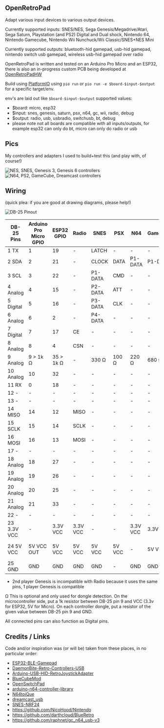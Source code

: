 OpenRetroPad
------------

Adapt various input devices to various output devices.

Currently supported inputs: SNES/NES, Sega Genesis/Megadrive/Atari, Sega Saturn, Playstation (and PS2) Digital and Dual shock, Nintendo 64, Nintendo Gamecube, Nintendo Wii Nunchuck/Wii Classic/SNES+NES Mini

Currently supported outputs: bluetooth-hid gamepad, usb-hid gamepad, nintendo switch usb gamepad, wireless usb-hid gamepad over radio

OpenRetroPad is written and tested on an Arduino Pro Micro and an ESP32, there is also an in-progress custom PCB being developed at [OpenRetroPadHW](https://github.com/OpenRetroPad/OpenRetroPadHW)

Build using [PlatformIO](https://platformio.org/) using `pio run` or `pio run -e $board-$input-$output` for a specific target/env.

env's are laid out like `$board-$input-$output`
supported values:
  * $board: micro, esp32
  * $input: snes, genesis, saturn, psx, n64, gc, wii, radio, debug
  * $output: radio, usb, usbradio, switchusb, bt, debug
  * please note not all boards are compatible with all inputs/outputs, for example esp32 can only do bt, micro can only do radio or usb

Pics
----

My controllers and adapters I used to build+test this (and play with, of course!)

![NES, SNES, Genesis 3, Genesis 6 controllers](images/controllers1.jpg)
![N64, PS2, GameCube, Dreamcast controllers](images/controllers2.jpg)

Wiring
------

(quick plea: if you are good at drawing diagrams, please help!)

![DB-25 Pinout](images/db25pins.jpg)

| DB-25 Pins    | Arduino Pro Micro GPIO | ESP32 GPIO | Radio    | SNES    | PSX    | N64      | Gamecube | Genesis     | Dreamcast | Saturn      | Wii Ext  |
|---------------|------------------------|------------|----------|---------|--------|----------|----------|-------------|-----------|-------------|----------|
|  1  TX        |  1                     | 19         | -        | LATCH   | -      | -        | -        | P1-1        | P1-DATA1  | P1-7        | -        |
|  2  SDA       |  2                     | 21         | -        | CLOCK   | DATA   | P1-DATA  | P1-DATA  | P1-3        | P1-DATA5  | P1-2        | SDA      |
|  3  SCL       |  3                     | 22         | -        | P1-DATA | CMD    | -        | -        | P1-4        | -         | P1-3        | SCL      |
|  4  Analog    |  4                     | 15         | -        | P2-DATA | ATT    | -        | -        | P1-6        | -         | P1-6        | -        |
|  5  Digital   |  5                     | 16         | -        | P3-DATA | CLK    | -        | -        | P1-7        | -         | PX-5        | -        |
|  6  Analog    |  6                     |  2         | -        | P4-DATA | -      | -        | -        | P1-9        | -         | PX-4        | -        |
|  7  Digital   |  7                     | 17         | CE       | -       | -      | -        | -        | P2-7*       | -         | -           | -        |
|  8  Analog    |  8                     |  4         | CSN      | -       | -      | -        | -        | -           | -         | -           | -        |
|  9  Analog    |  9 > 1k Ω              | 35 > 1k Ω  | -        | 330 Ω   | 100 Ω  | 220 Ω    | 680 Ω    | 470 Ω       | 820 Ω     | 1000 Ω      | 1500 Ω   |
| 10  Analog    | 10                     | 32         | -        | -       | -      | -        | -        | -           | -         | P2-6        | -        |
| 11  RX        |  0                     | 18         | -        | -       | -      | -        | -        | P1-2        | -         | P1-8        | -        |
| 12  -         | -                      | -          | -        | -       | -      | -        | -        | -           | -         | -           | -        |
| 13  -         | -                      | -          | -        | -       | -      | -        | -        | -           | -         | -           | -        |
| 14  MISO      | 14                     | 12         | MISO     | -       | -      | -        | -        | P2-6*       | -         | -           | -        |
| 15  SCLK      | 15                     | 14         | SCLK     | -       | -      | -        | -        | P2-9*       | -         | -           | -        |
| 16  MOSI      | 16                     | 13         | MOSI     | -       | -      | -        | -        | -           | -         | -           | -        |
| 17  -         | -                      | -          | -        | -       | -      | -        | -        | -           | -         | -           | -        |
| 18  Analog    | 18                     | 27         | -        | -       | -      | -        | -        | P2-1        | -         | P2-7        | -        |
| 19  Analog    | 19                     | 26         | -        | -       | -      | -        | -        | P2-2        | -         | P2-8        | -        |
| 20  Analog    | 20                     | 25         | -        | -       | -      | -        | -        | P2-3        | -         | P2-2        | -        |
| 21  Analog    | 21                     | 33         | -        | -       | -      | -        | -        | P2-4        | -         | P2-3        | -        |
| 22  -         | -                      | -          | -        | -       | -      | -        | -        | -           | -         | -           | SENSE    |
| 23  3.3V VCC  | -                      | 3.3V VCC   | 3.3V VCC | -       | -      | 3.3V VCC | 3.3V VCC | -           | -         | -           | 3.3V VCC |
| 24  5V VCC    | 5V VCC OUT             | 5V VCC     | 5V VCC   | 5V VCC  | 5V VCC | -        | 5V VCC   | PX-5 5V VCC | 5V VCC    | PX-1 5V VCC | -        |
| 25  GND       | GND                    | GND        | GND      | GND     | -      | GND      | GND      | PX-8 GND    | GND       | PX-9 GND    | GND      |

* 2nd player Genesis is incompatible with Radio because it uses the same pins, 1 player Genesis is compatible

Ω This is optional and only used for dongle detection. On the microcontroller side, put a 1k resistor between DB-25 pin 9 and VCC (3.3v for ESP32, 5V for Micro). On each controller dongle, put a resistor of the given value between DB-25 pin 9 and GND.

All connected pins can also function as Digital pins.

Credits / Links
---------------

Code and/or inspiration was (or will be) taken from these places, in no particular order:

  * [ESP32-BLE-Gamepad](https://github.com/lemmingDev/ESP32-BLE-Gamepad)
  * [DaemonBite-Retro-Controllers-USB](https://github.com/MickGyver/DaemonBite-Retro-Controllers-USB)
  * [Arduino-USB-HID-RetroJoystickAdapter](https://github.com/mcgurk/Arduino-USB-HID-RetroJoystickAdapter)
  * [BlueCubeMod](https://github.com/NathanReeves/BlueCubeMod)
  * [OpenSwitchPad](https://github.com/agustincampeny/OpenSwitchPad)
  * [arduino-n64-controller-library](https://github.com/pothos/arduino-n64-controller-library)
  * [N64toiQue](https://github.com/mnzlmstr/N64toiQue)
  * [dreamcast_usb](https://github.com/raphnet/dreamcast_usb)
  * [SNES-NRF24](https://github.com/baldengineer/SNES-NRF24)
  * https://github.com/NicoHood/Nintendo
  * https://github.com/darthcloud/BlueRetro
  * https://github.com/raphnet/gc_n64_usb-v3
